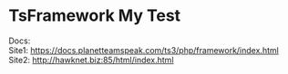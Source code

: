 # TsFramework My Test
Docs:<br>
 Site1: https://docs.planetteamspeak.com/ts3/php/framework/index.html<br>
 Site2: http://hawknet.biz:85/html/index.html
